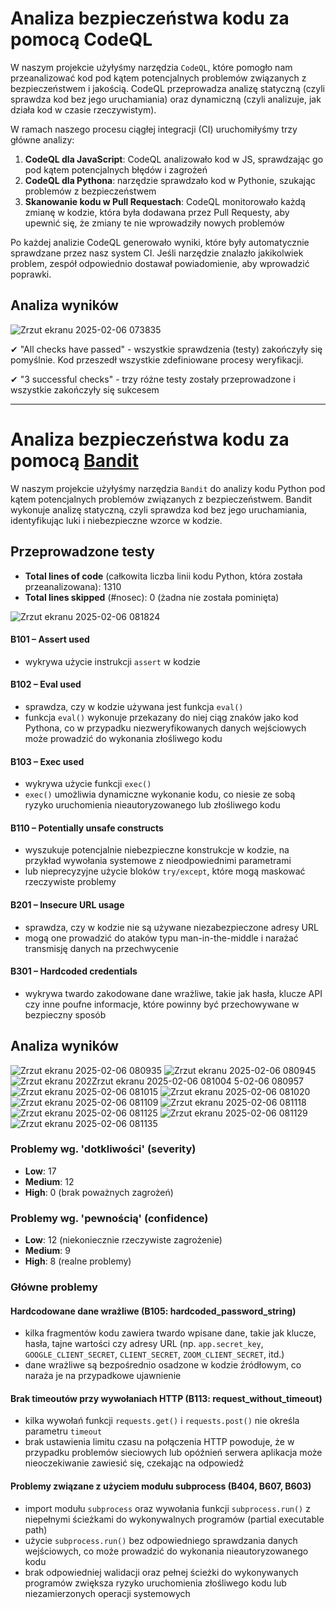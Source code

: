 #  Analiza bezpieczeństwa kodu za pomocą CodeQL

W naszym projekcie użyłyśmy narzędzia `CodeQL`, które pomogło nam przeanalizować kod pod kątem potencjalnych problemów związanych z bezpieczeństwem i jakością.
CodeQL przeprowadza analizę statyczną (czyli sprawdza kod bez jego uruchamiania) oraz dynamiczną (czyli analizuje, jak działa kod w czasie rzeczywistym).

W ramach naszego procesu ciągłej integracji (CI) uruchomiłyśmy trzy główne analizy:

1. **CodeQL dla JavaScript**: CodeQL analizowało kod w JS, sprawdzając go pod kątem potencjalnych błędów i zagrożeń
2. **CodeQL dla Pythona**: narzędzie sprawdzało kod w Pythonie, szukając problemów z bezpieczeństwem
3. **Skanowanie kodu w Pull Requestach**: CodeQL monitorowało każdą zmianę w kodzie, która była dodawana przez Pull Requesty, aby upewnić się, że zmiany te nie wprowadziły nowych problemów

Po każdej analizie CodeQL generowało wyniki, które były automatycznie sprawdzane przez nasz system CI. 
Jeśli narzędzie znalazło jakikolwiek problem, zespół odpowiednio dostawał powiadomienie, aby wprowadzić poprawki.

## Analiza wyników

![Zrzut ekranu 2025-02-06 073835](https://github.com/user-attachments/assets/6bcf013c-e25b-4571-9003-08e9362761e1)

✔ "All checks have passed" - wszystkie sprawdzenia (testy) zakończyły się pomyślnie. Kod przeszedł wszystkie zdefiniowane procesy weryfikacji.

✔ "3 successful checks" - trzy różne testy zostały przeprowadzone i wszystkie zakończyły się sukcesem

---

#  Analiza bezpieczeństwa kodu za pomocą [Bandit](https://bandit.readthedocs.io/en/latest/)

W naszym projekcie użyłyśmy narzędzia `Bandit` do analizy kodu Python pod kątem potencjalnych problemów związanych z bezpieczeństwem. Bandit wykonuje analizę statyczną, czyli sprawdza kod bez jego uruchamiania, identyfikując luki i niebezpieczne wzorce w kodzie.

## Przeprowadzone testy

- **Total lines of code** (całkowita liczba linii kodu Python, która została przeanalizowana): 1310
- **Total lines skipped** (#nosec): 0 (żadna nie została pominięta)
  
![Zrzut ekranu 2025-02-06 081824](https://github.com/user-attachments/assets/3bdfc035-b1c9-44d8-9abf-db90fcdf2e15)

#### B101 – Assert used

- wykrywa użycie instrukcji `assert` w kodzie

#### B102 – Eval used

- sprawdza, czy w kodzie używana jest funkcja `eval()`
- funkcja `eval()` wykonuje przekazany do niej ciąg znaków jako kod Pythona, co w przypadku niezweryfikowanych danych wejściowych może prowadzić do wykonania złośliwego kodu

#### B103 – Exec used

- wykrywa użycie funkcji `exec()`
- `exec()` umożliwia dynamiczne wykonanie kodu, co niesie ze sobą ryzyko uruchomienia nieautoryzowanego lub złośliwego kodu

#### B110 – Potentially unsafe constructs

- wyszukuje potencjalnie niebezpieczne konstrukcje w kodzie, na przykład wywołania systemowe z nieodpowiednimi parametrami
- lub nieprecyzyjne użycie bloków `try/except`, które mogą maskować rzeczywiste problemy

#### B201 – Insecure URL usage

- sprawdza, czy w kodzie nie są używane niezabezpieczone adresy URL
- mogą one prowadzić do ataków typu man-in-the-middle i narażać transmisję danych na przechwycenie

#### B301 – Hardcoded credentials

- wykrywa twardo zakodowane dane wrażliwe, takie jak hasła, klucze API czy inne poufne informacje, które powinny być przechowywane w bezpieczny sposób

## Analiza wyników

![Zrzut ekranu 2025-02-06 080935](https://github.com/user-attachments/assets/0fa2c213-901d-477c-b8b1-dfefc63fa6d3)
![Zrzut ekranu 2025-02-06 080945](https://github.com/user-attachments/assets/3d0cabba-fd14-4503-9fb0-1246065f9cbb)
![Zrzut ekranu 202![Zrzut ekranu 2025-02-06 081004](https://github.com/user-attachments/assets/666b0844-9806-4909-bdd6-43ba6d731294)
5-02-06 080957](https://github.com/user-attachments/assets/32a6e73d-bc0c-4b71-a491-ce506ae7a79a)
![Zrzut ekranu 2025-02-06 081015](https://github.com/user-attachments/assets/ad8af19c-992d-4005-83e2-ebd5ffda3b72)
![Zrzut ekranu 2025-02-06 081020](https://github.com/user-attachments/assets/2002913f-001c-47c4-a41d-7393ef75733c)
![Zrzut ekranu 2025-02-06 081109](https://github.com/user-attachments/assets/db92f728-43e7-410e-b117-33777e20c722)
![Zrzut ekranu 2025-02-06 081118](https://github.com/user-attachments/assets/2c63c228-a745-4c09-bc66-a64fdc56a58e)
![Zrzut ekranu 2025-02-06 081125](https://github.com/user-attachments/assets/9d35dc48-a4ac-4795-8162-d57b4a1175a3)
![Zrzut ekranu 2025-02-06 081129](https://github.com/user-attachments/assets/e03973bc-20b3-4b48-9e7a-5e7bd4412703)
![Zrzut ekranu 2025-02-06 081135](https://github.com/user-attachments/assets/14cfb492-4963-41b8-90d3-40f93622e7ea)

### Problemy wg. 'dotkliwości' (severity)

- **Low**: 17
- **Medium**: 12
- **High**: 0 (brak poważnych zagrożeń)

### Problemy wg. 'pewnością' (confidence)

- **Low**: 12 (niekoniecznie rzeczywiste zagrożenie)
- **Medium**: 9
- **High**: 8 (realne problemy)

### Główne problemy

#### Hardcodowane dane wrażliwe (B105: hardcoded_password_string)

- kilka fragmentów kodu zawiera twardo wpisane dane, takie jak klucze, hasła, tajne wartości czy adresy URL (np. `app.secret_key`, `GOOGLE_CLIENT_SECRET`, `CLIENT_SECRET`, `ZOOM_CLIENT_SECRET`, itd.)
- dane wrażliwe są bezpośrednio osadzone w kodzie źródłowym, co naraża je na przypadkowe ujawnienie

#### Brak timeoutów przy wywołaniach HTTP (B113: request_without_timeout)

- kilka wywołań funkcji `requests.get()` i `requests.post()` nie określa parametru `timeout`
- brak ustawienia limitu czasu na połączenia HTTP powoduje, że w przypadku problemów sieciowych lub opóźnień serwera aplikacja może nieoczekiwanie zawiesić się, czekając na odpowiedź

#### Problemy związane z użyciem modułu subprocess (B404, B607, B603)

- import modułu `subprocess` oraz wywołania funkcji `subprocess.run()` z niepełnymi ścieżkami do wykonywalnych programów (partial executable path)
- użycie `subprocess.run()` bez odpowiedniego sprawdzania danych wejściowych, co może prowadzić do wykonania nieautoryzowanego kodu
- brak odpowiedniej walidacji oraz pełnej ścieżki do wykonywanych programów zwiększa ryzyko uruchomienia złośliwego kodu lub niezamierzonych operacji systemowych
